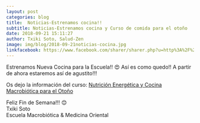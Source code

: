 ```yaml
---
layout: post
categories: blog
title:  Noticias-Estrenamos cocina!!
subtitle: Noticias-Estrenamos cocina y Curso de comida para el otoño
date: 2018-09-21 15:11:27
author: Txiki Soto, Salud-Zen
image: img/blog/2018-09-21noticias-cocina.jpg
linkfacebook: https://www.facebook.com/sharer/sharer.php?u=http%3A%2F%2Fwww.salud-zen.com%2Fblog%2F2018%2F09%2F21%2Fnoticias-cocina.html&amp;src=sdkpreparse
---
```

Estrenamos Nueva Cocina para la Escuela!! 😍
Así es como quedo!! A partir de ahora estaremos así de agustito!!!

Os dejo la información del curso:
[Nutrición Energética y Cocina Macrobiótica para el Otoño][curso]

Feliz Fin de Semana!!! 😊  
Txiki Soto  
Escuela Macrobiótica & Medicina Oriental

[curso]:{{site.url}}{{site.baseurl}}/evento/2018/10/07/curso-cocina-otono.html
